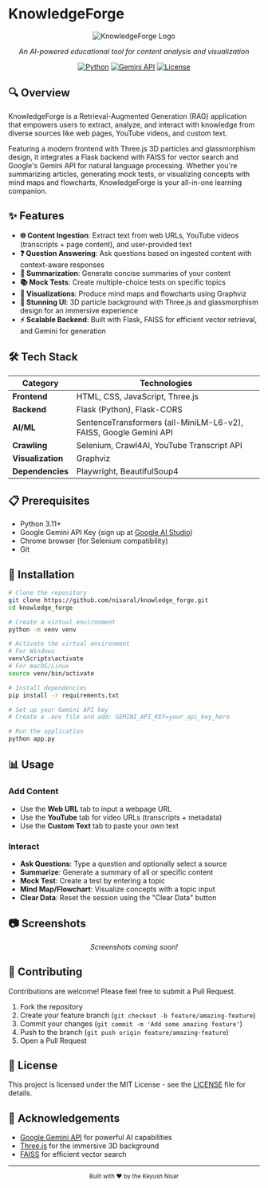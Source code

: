 # KnowledgeForge

<div align="center">

![KnowledgeForge Logo](https://img.shields.io/badge/KnowledgeForge-AI%20Learning%20Companion-blue?style=for-the-badge)

*An AI-powered educational tool for content analysis and visualization*

[![Python](https://img.shields.io/badge/Python-3.11+-blue.svg)](https://www.python.org/)
[![Gemini API](https://img.shields.io/badge/Gemini-API-orange.svg)](https://aistudio.google.com/)
[![License](https://img.shields.io/badge/License-MIT-green.svg)](LICENSE)

</div>

## 🔍 Overview

KnowledgeForge is a Retrieval-Augmented Generation (RAG) application that empowers users to extract, analyze, and interact with knowledge from diverse sources like web pages, YouTube videos, and custom text. 

Featuring a modern frontend with Three.js 3D particles and glassmorphism design, it integrates a Flask backend with FAISS for vector search and Google's Gemini API for natural language processing. Whether you're summarizing articles, generating mock tests, or visualizing concepts with mind maps and flowcharts, KnowledgeForge is your all-in-one learning companion.

## ✨ Features

- **🌐 Content Ingestion**: Extract text from web URLs, YouTube videos (transcripts + page content), and user-provided text
- **❓ Question Answering**: Ask questions based on ingested content with context-aware responses
- **📝 Summarization**: Generate concise summaries of your content
- **📚 Mock Tests**: Create multiple-choice tests on specific topics
- **🧠 Visualizations**: Produce mind maps and flowcharts using Graphviz
- **🎨 Stunning UI**: 3D particle background with Three.js and glassmorphism design for an immersive experience
- **⚡ Scalable Backend**: Built with Flask, FAISS for efficient vector retrieval, and Gemini for generation

## 🛠️ Tech Stack

| Category | Technologies |
|----------|--------------|
| **Frontend** | HTML, CSS, JavaScript, Three.js |
| **Backend** | Flask (Python), Flask-CORS |
| **AI/ML** | SentenceTransformers (all-MiniLM-L6-v2), FAISS, Google Gemini API |
| **Crawling** | Selenium, Crawl4AI, YouTube Transcript API |
| **Visualization** | Graphviz |
| **Dependencies** | Playwright, BeautifulSoup4 |

## 📋 Prerequisites

- Python 3.11+
- Google Gemini API Key (sign up at [Google AI Studio](https://aistudio.google.com/))
- Chrome browser (for Selenium compatibility)
- Git

## 🚀 Installation

```bash
# Clone the repository
git clone https://github.com/nisaral/knowledge_forge.git
cd knowledge_forge

# Create a virtual environment
python -m venv venv

# Activate the virtual environment
# For Windows
venv\Scripts\activate
# For macOS/Linux
source venv/bin/activate

# Install dependencies
pip install -r requirements.txt

# Set up your Gemini API key
# Create a .env file and add: GEMINI_API_KEY=your_api_key_here

# Run the application
python app.py
```

## 📊 Usage

### Add Content
- Use the **Web URL** tab to input a webpage URL
- Use the **YouTube** tab for video URLs (transcripts + metadata)
- Use the **Custom Text** tab to paste your own text

### Interact
- **Ask Questions**: Type a question and optionally select a source
- **Summarize**: Generate a summary of all or specific content
- **Mock Test**: Create a test by entering a topic
- **Mind Map/Flowchart**: Visualize concepts with a topic input
- **Clear Data**: Reset the session using the "Clear Data" button

## 📷 Screenshots

<div align="center">
  <em>Screenshots coming soon!</em>
</div>

## 🤝 Contributing

Contributions are welcome! Please feel free to submit a Pull Request.

1. Fork the repository
2. Create your feature branch (`git checkout -b feature/amazing-feature`)
3. Commit your changes (`git commit -m 'Add some amazing feature'`)
4. Push to the branch (`git push origin feature/amazing-feature`)
5. Open a Pull Request

## 📜 License

This project is licensed under the MIT License - see the [LICENSE](LICENSE) file for details.

## 🙏 Acknowledgements

- [Google Gemini API](https://aistudio.google.com/) for powerful AI capabilities
- [Three.js](https://threejs.org/) for the immersive 3D background
- [FAISS](https://github.com/facebookresearch/faiss) for efficient vector search

---

<div align="center">
  <sub>Built with ❤️ by the Keyush Nisar</sub>
</div>
